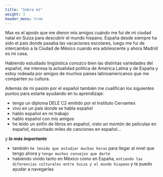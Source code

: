 ```yaml
---
title: "Sobre mí"
weight: 3
header_menu: true
---
```

Max es el apodo que me dieron mis amigos cuándo me fui de mi ciudad natal en Suiza para descubrir el mundo hispano. España desde siempre ha sido el país donde pasaba las vacaciones escolares, luego me fui de intercambio a la Ciudad de México cuando era adolescente y ahora Madrid es mi casa. 

Habiendo estudiado lingüística conozco bien las distintas variedades del español, me interesa la actualidad politica de América Latina y de España y estoy rodeada por amigos de muchos países latinoamericanos que me comparten su cultura.

Además de mi pasión por el español también me cualifican los siguientes puntos para estarte ayudando en tu aprendizaje:
- tengo un diploma DELE C2 emitido por el Instituto Cervantes 
- vivo en un país donde se habla español
- hablo español en mi trabajo
- hablo español con mis amigos
- he leido un sinfin de libros en español, visto un montón de peliculas en español, escuchado miles de canciones en español...

y ***lo más importante***
- también `he tenido que estudiar muchas horas` para llegar al nivel que tengo ahora y `tengo muchos consejos que darte`
- habiendo vivido tanto en México como en España, `entiendo las diferencias culturales entre Suiza y el mundo hispano` y te puedo ayudar a navegarlas



